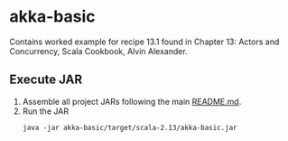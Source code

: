 # akka-basic

Contains worked example for recipe 13.1 found in Chapter 13: Actors and Concurrency, Scala Cookbook, Alvin Alexander.

## Execute JAR

1. Assemble all project JARs following the main [README.md](../README.md###Assembly).
2. Run the JAR
    ```
    java -jar akka-basic/target/scala-2.13/akka-basic.jar
    ```

